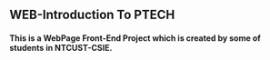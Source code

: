 ## WEB-Introduction To PTECH
#### This is a WebPage Front-End Project which is created by some of students in NTCUST-CSIE.
